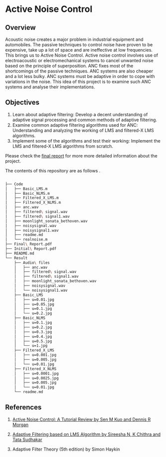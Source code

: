 # Active Noise Control

## Overview
Acoustic noise creates a major problem in industrial equipment and automobiles. The passive techniques to control noise have proven to be expensive, take up a lot of space and are ineffective at low frequencies. This brings us to Active Noise Control. Active noise control involves use of electroacoustic or electromechanical systems to cancel unwanted noise based on the principle of superposition. ANC fixes most of the shortcomings of the passive techniques. ANC systems are also cheaper and a lot less bulky. ANC systems must be adaptive in order to cope with variations in the noise. This idea of this project is to examine such ANC systems and analyse their implementations.

## Objectives

1. Learn about adaptive filtering: Develop a decent understanding of adaptive signal processing and common methods of adaptive filtering.
2. Examine common adaptive filtering algorithms used for ANC: Understanding and analyzing the working of LMS and filtered-X LMS algorithms.
3. Implement some of the algorithms and test their working: Implement the LMS and filtered-X LMS algorithms from scratch.

Please check the [final report](https://github.com/adithyasunil26/Active-Noise-Control/blob/main/Final%20Report.pdf) for more more detailed information about the project.

The contents of this repository are as follows
.

```bash

├── Code
│   ├── Basic_LMS.m
│   ├── Basic_NLMS.m
│   ├── Filtered_X_LMS.m
│   ├── Filtered_X_NLMS.m
│   ├── anc.wav
│   ├── filtered\ signal.wav
│   ├── filtered\ signal1.wav
│   ├── moonlight_sonata_bethoven.wav
│   ├── noisysignal.wav
│   ├── noisysignal1.wav
│   ├── readme.md
│   └── realnoise.m
├── Final\ Report.pdf
├── Initial\ Report.pdf
├── README.md
└── Result
    ├── Audio\ files
    │   ├── anc.wav
    │   ├── filtered\ signal.wav
    │   ├── filtered\ signal1.wav
    │   ├── moonlight_sonata_bethoven.wav
    │   ├── noisysignal.wav
    │   └── noisysignal1.wav
    ├── Basic_LMS
    │   ├── u=0.01.jpg
    │   ├── u=0.05.jpg
    │   ├── u=0.1.jpg
    │   └── u=0.2.jpg
    ├── Basic_NLMS
    │   ├── u=0.1.jpg
    │   ├── u=0.2.jpg
    │   ├── u=0.3.jpg
    │   ├── u=0.4.jpg
    │   ├── u=0.5.jpg
    │   └── u=1.jpg
    ├── Filtered_X_LMS
    │   ├── u=0.001.jpg
    │   ├── u=0.005.jpg
    │   └── u=0.01.jpg
    ├── Filtered_X_NLMS
    │   ├── u=0.0001.jpg
    │   ├── u=0.0025.jpg
    │   ├── u=0.005.jpg
    │   └── u=0.01.jpg
    └── readme.md
```

## References
1. [Active Noise Control: A Tutorial Review by Sen M Kuo and Dennis R Morgan](https://ieeexplore.ieee.org/document/763310)

2. [Adaptive Filtering based on LMS Algorithm by Sireesha N, K Chithra and Tata Sudhakar](https://ieeexplore.ieee.org/document/6701910) 

3. Adaptive Filter Theory (5th edition) by Simon Haykin
